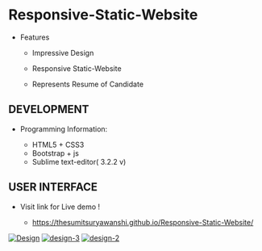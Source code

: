 # Responsive-Static-Website



- Features

    - Impressive Design 
      
    - Responsive Static-Website

    - Represents Resume of Candidate  
    


##  DEVELOPMENT

   - Programming Information:

      -  HTML5 + CSS3 
      -  Bootstrap + js
      -  Sublime text-editor( 3.2.2 v)
 

## USER INTERFACE 

- Visit  link for Live demo !
  
  -  https://thesumitsuryawanshi.github.io/Responsive-Static-Website/


<a href="https://ibb.co/mX26YQm"><img src="https://i.ibb.co/k9wQrYp/Design.png" alt="Design" border="0"></a>
<a href="https://ibb.co/SxLvLQw"><img src="https://i.ibb.co/b3fdfH5/design-3.png" alt="design-3" border="0"></a>
<a href="https://ibb.co/sVk6rMv"><img src="https://i.ibb.co/qrXWwPM/design-2.png" alt="design-2" border="0"></a>
